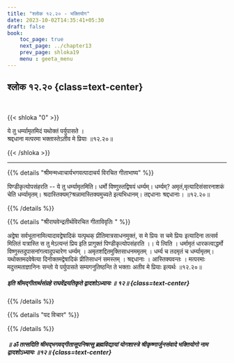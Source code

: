 ```yaml
---
title: "श्लोक १२.२० - भक्तियोग"
date: 2023-10-02T14:35:41+05:30
draft: false
book:
    toc_page: true
    next_page: ../chapter13
    prev_page: shloka19
    menu : geeta_menu
---
```




## श्लोक १२.२० {class=text-center}

<br/>

{{< shloka  "0"  >}}

ये तु धर्म्यामृतमिदं यथोक्तं पर्युपासते ।   
श्रद्दधाना मत्परमा भक्तास्तेऽतीव मे प्रियाः ॥१२.२०॥

{{< /shloka >}}

---


{{% details "श्रीमन्मध्वाचार्यभगवत्पादाचर्य विरचित  गीताभाष्य" %}}

पिण्डीकृत्योपसंहरति -- ये तु धर्म्यामृतमिति। 
धर्मो विष्णुस्तद्विषयं धर्म्यम्। धर्म्यम्? अमृतं,मृत्यादिसंसारनाशकं 
चेति धर्म्यामृतम्। श्रदास्तिक्यम्?श्रन्नामास्तिक्यमुच्यते इत्यभिधानम्। 
तद्दधानाः श्रद्दधानाः। ॥१२.२०॥

{{% /details %}}



{{% details "श्रीराघवेन्द्रतीर्थविरचित गीताविवृतिः " %}}

अद्वेषा सर्वभूतानामित्यादावद्वेषादिकं यत्पृथक्‌ प्रीतिमात्रसाधनमुक्तं, 
स मे प्रियः स चमे प्रियः इत्यादिना तत्सर्व मिलितं यत्रास्ति स तु 
मेऽत्यन्तं प्रिय इति
प्रागुक्तं पिण्डीकृत्योपसंहरति ।। ये त्विति । 
धर्मामृतं धारकत्वाद्धर्मो
विष्णुस्तदुपासनांगत्वादुपचारेण धर्म्यम्‌ । अमृतशद्दितमुक्तिसाधनममृतम्‌ ।
धर्म्य च तदमृतं च धर्म्यामृतम्‌। यथोक्तमदवेषेत्या दिनोक्तमद्वेषादिकं प्रीतिसाधनं
समस्तम्‌ । श्रद्दधानाः । आस्तिक्यवन्तः । मत्परमाः मदुत्तमताज्ञानिनः सन्तो ये
पर्युपासते सम्यगनुतिष्ठन्ति ते भक्ताः अतीव मे प्रियाः इत्यर्थः ॥१२.२०॥

#####  इति श्रीमद्गीतार्थसंग्रहे राघवेंद्रयतिकृते द्वादशोऽध्यायः ॥ १२॥ {class=text-center}

{{% /details %}}



{{% details "पद विचार" %}}


{{% /details %}}

##### ॥ ॐ तत्सदिति श्रीमद्भगवद्गीतासूपनिषत्सु ब्रह्मविद्यायां योगशास्त्रे श्रीकृष्णार्जुनसंवादे भक्तियोगो नाम द्वादशोऽध्यायः ॥१२॥  {class=text-center}